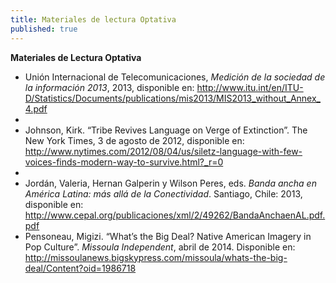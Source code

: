 ```yaml
---
title: Materiales de lectura Optativa
published: true
---
```



**Materiales de Lectura Optativa**
<ul><li>Unión Internacional de Telecomunicaciones, <i>Medición de la sociedad de la información 2013</i>, 2013, disponible en: <a href="http://www.itu.int/en/ITU-D/Statistics/Documents/publications/mis2013/MIS2013_without_Annex_4.pdf" target="_blank">http://www.itu.int/en/ITU-D/Statistics/Documents/publications/mis2013/MIS2013_without_Annex_4.pdf<a/> <li>
<li>Johnson, Kirk. “Tribe Revives Language on Verge of Extinction”. The New York Times, 3 de agosto de 2012, disponible en: <a href="http://www.nytimes.com/2012/08/04/us/siletz-language-with-few-voices-finds-modern-way-to-survive.html?_r=0" target="_blank">http://www.nytimes.com/2012/08/04/us/siletz-language-with-few-voices-finds-modern-way-to-survive.html?_r=0</a> <li>
<li>Jordán, Valeria, Hernan Galperin y Wilson Peres, eds.<i> Banda ancha en América Latina: más allá de la Conectividad</i>. Santiago, Chile: 2013, disponible en: <a href="http://www.cepal.org/publicaciones/xml/2/49262/BandaAnchaenAL.pdf.pdf" target="_blank">http://www.cepal.org/publicaciones/xml/2/49262/BandaAnchaenAL.pdf.pdf</a> </li>
<li>Pensoneau, Migizi. “What’s the Big Deal? Native American Imagery in Pop Culture”. <i>Missoula Independent</i>, abril de 2014. Disponible en: <a href="http://missoulanews.bigskypress.com/missoula/whats-the-big-deal/Content?oid=1986718" target="_blank">http://missoulanews.bigskypress.com/missoula/whats-the-big-deal/Content?oid=1986718</a> </li></ul>
